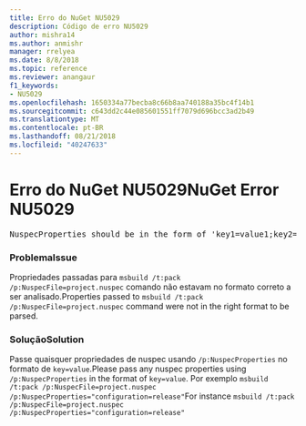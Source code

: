 ```yaml
---
title: Erro do NuGet NU5029
description: Código de erro NU5029
author: mishra14
ms.author: anmishr
manager: rrelyea
ms.date: 8/8/2018
ms.topic: reference
ms.reviewer: anangaur
f1_keywords:
- NU5029
ms.openlocfilehash: 1650334a77becba8c66b8aa740188a35bc4f14b1
ms.sourcegitcommit: c643dd2c44e085601551ff7079d696bcc3ad2b49
ms.translationtype: MT
ms.contentlocale: pt-BR
ms.lasthandoff: 08/21/2018
ms.locfileid: "40247633"
---
```

# <a name="nuget-error-nu5029"></a><span data-ttu-id="76406-103">Erro do NuGet NU5029</span><span class="sxs-lookup"><span data-stu-id="76406-103">NuGet Error NU5029</span></span>
<pre>NuspecProperties should be in the form of 'key1=value1;key2=value2'.</pre>

### <a name="issue"></a><span data-ttu-id="76406-104">Problema</span><span class="sxs-lookup"><span data-stu-id="76406-104">Issue</span></span>

<span data-ttu-id="76406-105">Propriedades passadas para `msbuild /t:pack /p:NuspecFile=project.nuspec` comando não estavam no formato correto a ser analisado.</span><span class="sxs-lookup"><span data-stu-id="76406-105">Properties passed to `msbuild /t:pack /p:NuspecFile=project.nuspec` command were not in the right format to be parsed.</span></span>


### <a name="solution"></a><span data-ttu-id="76406-106">Solução</span><span class="sxs-lookup"><span data-stu-id="76406-106">Solution</span></span>

<span data-ttu-id="76406-107">Passe quaisquer propriedades de nuspec usando `/p:NuspecProperties` no formato de `key=value`.</span><span class="sxs-lookup"><span data-stu-id="76406-107">Please pass any nuspec properties using `/p:NuspecProperties` in the format of `key=value`.</span></span> <span data-ttu-id="76406-108">Por exemplo `msbuild /t:pack /p:NuspecFile=project.nuspec /p:NuspecProperties="configuration=release"`</span><span class="sxs-lookup"><span data-stu-id="76406-108">For instance `msbuild /t:pack /p:NuspecFile=project.nuspec /p:NuspecProperties="configuration=release"`</span></span>


